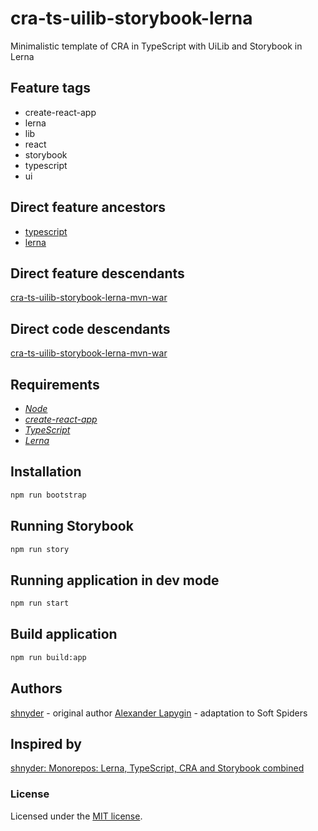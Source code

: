 # cra-ts-uilib-storybook-lerna

Minimalistic template of CRA in TypeScript with UiLib and Storybook in Lerna

## Feature tags

- create-react-app
- lerna
- lib
- react
- storybook
- typescript
- ui

## Direct feature ancestors

- [typescript](https://github.com/softspider/typescript)
- [lerna](https://github.com/softspider/lerna)


## Direct feature descendants

[cra-ts-uilib-storybook-lerna-mvn-war](https://github.com/softspider/cra-ts-uilib-storybook-lerna-mvn-war)


## Direct code descendants

[cra-ts-uilib-storybook-lerna-mvn-war](https://github.com/softspider/cra-ts-uilib-storybook-lerna-mvn-war)

## Requirements

* [*Node*](https://nodejs.org/en/download/package-manager/)
* [*create-react-app*](https://facebook.github.io/create-react-app/)
* [*TypeScript*](https://www.typescriptlang.org/)
* [*Lerna*](https://lerna.js.org/)

## Installation

```sh
npm run bootstrap
```

## Running Storybook

```sh
npm run story
```

## Running application in dev mode

```sh
npm run start
```

## Build application

```sh
npm run build:app
```

## Authors

[shnyder](https://dev.to/shnydercom) - original author
[Alexander Lapygin](https://github.com/AlexanderLapygin) - adaptation to Soft Spiders

## Inspired by

[shnyder: Monorepos: Lerna, TypeScript, CRA and Storybook combined](https://dev.to/shnydercom/monorepos-lerna-typescript-cra-and-storybook-combined-4hli)

### License

Licensed under the [MIT license](./LICENSE). 

